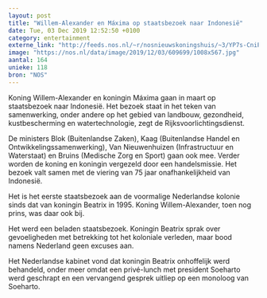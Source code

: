 ```yaml
---
layout: post
title: "Willem-Alexander en Máxima op staatsbezoek naar Indonesië"
date: Tue, 03 Dec 2019 12:52:50 +0100
category: entertainment
externe_link: "http://feeds.nos.nl/~r/nosnieuwskoningshuis/~3/YP7s-CniPWo/2313100"
image: "https://nos.nl/data/image/2019/12/03/609699/1008x567.jpg"
aantal: 164
unieke: 118
bron: "NOS"
---
```


<p>Koning Willem-Alexander en koningin Máxima gaan in maart op staatsbezoek naar Indonesië. Het bezoek staat in het teken van samenwerking, onder andere op het gebied van landbouw, gezondheid, kustbescherming en watertechnologie, zegt de Rijksvoorlichtingsdienst.</p>
<p>De ministers Blok (Buitenlandse Zaken), Kaag (Buitenlandse Handel en Ontwikkelingssamenwerking), Van Nieuwenhuizen (Infrastructuur en Waterstaat) en Bruins (Medische Zorg en Sport) gaan ook mee. Verder worden de koning en koningin vergezeld door een handelsmissie. Het bezoek valt samen met de viering van 75 jaar onafhankelijkheid van Indonesië.</p>
<p>Het is het eerste staatsbezoek aan de voormalige Nederlandse kolonie sinds dat van koningin Beatrix in 1995. Koning Willem-Alexander, toen nog prins, was daar ook bij.</p>
<p>Het werd een beladen staatsbezoek. Koningin Beatrix sprak over gevoeligheden met betrekking tot het koloniale verleden, maar bood namens Nederland geen excuses aan.</p>
<p>Het Nederlandse kabinet vond dat koningin Beatrix onhoffelijk werd behandeld, onder meer omdat een privé-lunch met president Soeharto werd geschrapt en een vervangend gesprek uitliep op een monoloog van Soeharto.</p><img src="http://feeds.feedburner.com/~r/nosnieuwskoningshuis/~4/YP7s-CniPWo" height="1" width="1" alt=""/>
